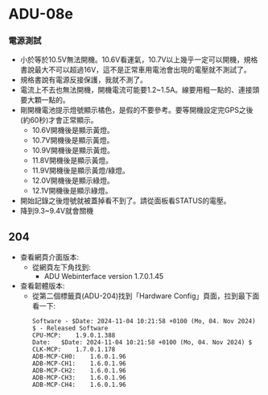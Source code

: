 # ADU-08e

### 電源測試
+ 小於等於10.5V無法開機。10.6V看運氣，10.7V以上幾乎一定可以開機，規格書說最大不可以超過16V，這不是正常車用電池會出現的電壓就不測試了。
+ 規格書說有電源反接保護，我就不測了。
+ 電流上不去也無法開機，開機電流可能要1.2~1.5A。線要用粗一點的、連接頭要大顆一點的。
+ 剛開機電池提示燈號顯示橘色，是假的不要參考。要等開機設定完GPS之後(約60秒)才會正常顯示。
  + 10.6V開機後是顯示黃燈。
  + 10.7V開機後是顯示黃燈。
  + 10.9V開機後是顯示黃燈。
  + 11.8V開機後是顯示黃燈。
  + 11.9V開機後是顯示黃燈/綠燈。
  + 12.0V開機後是顯示綠燈。
  + 12.1V開機後是顯示綠燈。
+ 開始記錄之後燈號就被蓋掉看不到了。請從面板看STATUS的電壓。 
+ 降到9.3~9.4V就會關機


## 204
+ 查看網頁介面版本:
  + 從網頁左下角找到:
    +  ADU Webinterface version 1.7.0.1.45
+ 查看韌體版本:
  + 從第二個標籤頁(ADU-204)找到「Hardware Config」頁面，拉到最下面看一下:
    ```
    Software - $Date: 2024-11-04 10:21:58 +0100 (Mo, 04. Nov 2024) $ - Released Software
    CPU-MCP:	1.9.0.1.388
    Date:	$Date: 2024-11-04 10:21:58 +0100 (Mo, 04. Nov 2024) $
    CLK-MCP:	1.7.0.1.178
    ADB-MCP-CH0:	1.6.0.1.96
    ADB-MCP-CH1:	1.6.0.1.96
    ADB-MCP-CH2:	1.6.0.1.96
    ADB-MCP-CH3:	1.6.0.1.96
    ADB-MCP-CH4:	1.6.0.1.96
    ``` 

